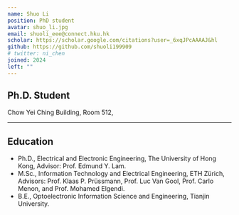 ```yaml
---
name: Shuo Li
position: PhD student
avatar: shuo_li.jpg
email: shuoli_eee@connect.hku.hk
scholar: https://scholar.google.com/citations?user=_6xqJPcAAAAJ&hl
github: https://github.com/shuoli199909
# twitter: ni_chen
joined: 2024
left: ""
---
```






## Ph.D. Student


<i class="fa fa-building"></i> Chow Yei Ching Building, Room 512, 

<hr>

## Education
- Ph.D., Electrical and Electronic Engineering, The University of Hong Kong, Advisor: Prof. Edmund Y. Lam.
- M.Sc., Information Technology and Electrical Engineering, ETH Zürich, Advisors: Prof. Klaas P. Prüssmann, Prof. Luc Van Gool, Prof. Carlo Menon, and Prof. Mohamed Elgendi.
- B.E., Optoelectronic Information Science and Engineering, Tianjin University.

